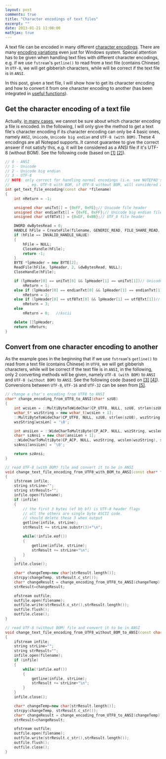 ```yaml
---
layout: post
comments: true
title: "Character encodings of text files"
excerpt: ""
date: 2013-01-21 11:00:00
mathjax: true
---
```


<!-- add TOC here -->
<div id="genTocHere"></div>

A text file can be encoded in many different [character encodings](http://en.wikipedia.org/wiki/Character_encoding). There are many [encoding variations](http://en.wikipedia.org/wiki/Windows_code_page) even just for Windows system. Special attention has to be given when handling text files with different character encodings, e.g. if we use `fstream`'s `getline()` to read from a text file (contains Chinese) in `UTF-8`, we will get gibberish characters, while will be correct if the text file is in `ANSI`.

In this post, given a text file, I will show how to get its character encoding and how to convert it from one character encoding to another (has been integrated in [useful functions](https://bitbucket.org/herohuyongtao/useful-functions)).

## Get the character encoding of a text file

Actually, [in many cases](http://stackoverflow.com/questions/9103294/c-how-to-inspect-file-byte-order-mark-in-order-to-get-if-it-is-utf-8), we cannot be sure about which character encoding a file is encoded. In the following, I will only give the method to get a text file's character encoding if its character encoding can only be 4 basic ones, namely `ANSI`, `Unicode`, `Unicode big endian` and `UTF-8 (with BOM)`. These 4 encodings are all Notepad supports.  It cannot guarantee to give the correct answer if not satisfy this, e.g. it will be considered as a ANSI file if it's UTF-8 (without BOM). See the following code (based on [[1]](http://hi.baidu.com/whmtorrent/item/932d270a1dc4787abee97e4f) [[2]](http://stackoverflow.com/questions/9103294/c-how-to-inspect-file-byte-order-mark-in-order-to-get-if-it-is-utf-8)).

```cpp
// 0 - ANSI
// 1 - Unicode
// 2 - Unicode big endian
// 3 - UTF-8
// NOTE: only correct for handling normal encodings (i.e. see NOTEPAD's 4 types)
//        , eg. UTF-8 with BOM, if UTF-8 without BOM, will considered as ANSI
int get_text_file_encoding(const char *filename)
{
    int nReturn = -1;

    unsigned char uniTxt[] = {0xFF, 0xFE};// Unicode file header
    unsigned char endianTxt[] = {0xFE, 0xFF};// Unicode big endian file header
    unsigned char utf8Txt[] = {0xEF, 0xBB};// UTF_8 file header

    DWORD dwBytesRead = 0;
    HANDLE hFile = CreateFile(filename, GENERIC_READ, FILE_SHARE_READ, NULL, OPEN_EXISTING, FILE_ATTRIBUTE_NORMAL, NULL);
    if (hFile == INVALID_HANDLE_VALUE)
    {
        hFile = NULL;
        CloseHandle(hFile);
        return -1;
    }
    BYTE *lpHeader = new BYTE[2];
    ReadFile(hFile, lpHeader, 2, &dwBytesRead, NULL);
    CloseHandle(hFile);

    if (lpHeader[0] == uniTxt[0] && lpHeader[1] == uniTxt[1])// Unicode file
        nReturn = 1;
    else if (lpHeader[0] == endianTxt[0] && lpHeader[1] == endianTxt[1])//  Unicode big endian file
        nReturn = 2;
    else if (lpHeader[0] == utf8Txt[0] && lpHeader[1] == utf8Txt[1])// UTF-8 file
        nReturn = 3;
    else
        nReturn = 0;   //Ascii

    delete []lpHeader;
    return nReturn;
}
```

## Convert from one character encoding to another

As the example goes in the beginning that if we use `fstream`'s `getline()` to read from a text file (contains Chinese) in `UTF8`, we will get gibberish characters, while will be correct if the text file is in `ANSI`, in the following, only 2 converting methods will be given, namely `UTF-8 (with BOM)` to `ANSI` and `UTF-8 (without BOM)` to `ANSI`. See the following code (based on [[3]](http://m.oschina.net/blog/17457) [[4]](http://blog.csdn.net/afjafjafj2008/article/details/6620617)). Conversions between `UTF-8`, `UTF-16` and `UTF-32` can be seen from [[5]](http://my.oschina.net/zhangzhihao/blog/70462).

```cpp
// change a char's encoding from UTF8 to ANSI
char* change_encoding_from_UTF8_to_ANSI(char* szU8)
{
    int wcsLen = ::MultiByteToWideChar(CP_UTF8, NULL, szU8, strlen(szU8), NULL, 0);
    wchar_t* wszString = new wchar_t[wcsLen + 1];
    ::MultiByteToWideChar(CP_UTF8, NULL, szU8, strlen(szU8), wszString, wcsLen);
    wszString[wcsLen] = '\0';

    int ansiLen = ::WideCharToMultiByte(CP_ACP, NULL, wszString, wcslen(wszString), NULL, 0, NULL, NULL);
    char* szAnsi = new char[ansiLen + 1];
    ::WideCharToMultiByte(CP_ACP, NULL, wszString, wcslen(wszString), szAnsi, ansiLen, NULL, NULL);
    szAnsi[ansiLen] = '\0';

    return szAnsi;
}

// read UTF-8 (with BOM) file and convert it to be in ANSI
void change_text_file_encoding_from_UTF8_with_BOM_to_ANSI(const char* filename)
{
    ifstream infile;
    string strLine="";
    string strResult="";
    infile.open(filename);
    if (infile)
    {
        // the first 3 bytes (ef bb bf) is UTF-8 header flags
        // all the others are single byte ASCII code.
        // should delete these 3 when output
        getline(infile, strLine);
        strResult += strLine.substr(3)+"\n";

        while(!infile.eof())
        {
            getline(infile, strLine);
            strResult += strLine+"\n";
        }
    }
    infile.close();

    char* changeTemp=new char[strResult.length()];
    strcpy(changeTemp, strResult.c_str());
    char* changeResult = change_encoding_from_UTF8_to_ANSI(changeTemp);
    strResult=changeResult;

    ofstream outfile;
    outfile.open(filename);
    outfile.write(strResult.c_str(),strResult.length());
    outfile.flush();
    outfile.close();
}

// read UTF-8 (without BOM) file and convert it to be in ANSI
void change_text_file_encoding_from_UTF8_without_BOM_to_ANSI(const char* filename)
{
    ifstream infile;
    string strLine="";
    string strResult="";
    infile.open(filename);
    if (infile)
    {
        while(!infile.eof())
        {
            getline(infile, strLine);
            strResult += strLine+"\n";
        }
    }
    infile.close();

    char* changeTemp=new char[strResult.length()];
    strcpy(changeTemp, strResult.c_str());
    char* changeResult = change_encoding_from_UTF8_to_ANSI(changeTemp);
    strResult=changeResult;

    ofstream outfile;
    outfile.open(filename);
    outfile.write(strResult.c_str(),strResult.length());
    outfile.flush();
    outfile.close();
}
```
